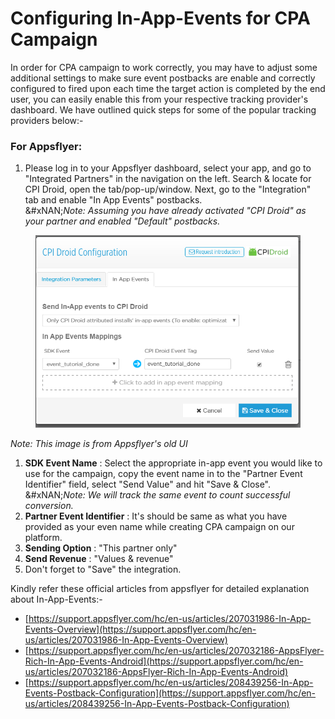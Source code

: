 # Configuring In-App-Events for CPA Campaign

In order for CPA campaign to work correctly, you may have to adjust some additional settings to make sure event postbacks are enable and correctly configured to fired upon each time the target action is completed by the end user, you can easily enable this from your respective tracking provider's dashboard. We have outlined quick steps for some of the popular tracking providers below:-

&#x20;

### For Appsflyer:

1. Please log in to your Appsflyer dashboard, select your app, and go to "Integrated Partners" in the navigation on the left. Search & locate for CPI Droid, open the tab/pop-up/window. Next, go to the "Integration" tab and enable "In App Events" postbacks.\
   &#xNAN;_&#x4E;ote: Assuming you have already activated "CPI Droid" as your partner and enabled "Default" postbacks._

<figure><img src="../../../.gitbook/assets/Appsflyer-in-app-event-configuration.PNG" alt=""><figcaption></figcaption></figure>

_Note: This image is from Appsflyer's old UI_



1. **SDK Event Name** : Select the appropriate in-app event you would like to use for the campaign, copy the event name in to the "Partner Event Identifier" field, select "Send Value" and hit "Save & Close".\
   &#xNAN;_&#x4E;ote: We will track the same event to count successful conversion._
2. **Partner Event Identifier** : It's should be same as what you have provided as your even name while creating CPA campaign on our platform.
3. **Sending Option** : "This partner only"
4. **Send Revenue** : "Values & revenue"
5. Don't forget to "Save" the integration.

Kindly refer these official articles from appsflyer for detailed explanation about In-App-Events:-

* [https://support.appsflyer.com/hc/en-us/articles/207031986-In-App-Events-Overview](https://support.appsflyer.com/hc/en-us/articles/207031986-In-App-Events-Overview)
* [https://support.appsflyer.com/hc/en-us/articles/207032186-AppsFlyer-Rich-In-App-Events-Android](https://support.appsflyer.com/hc/en-us/articles/207032186-AppsFlyer-Rich-In-App-Events-Android)
* [https://support.appsflyer.com/hc/en-us/articles/208439256-In-App-Events-Postback-Configuration](https://support.appsflyer.com/hc/en-us/articles/208439256-In-App-Events-Postback-Configuration)
